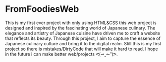 # FromFoodiesWeb
This is my first ever project with only using HTML&amp;CSS
this web project is designed and inspired by the fascinating world of Japanese culinary.
The elegance and artistry of Japanese cuisine have driven me to craft a website that reflects its beauty.
Through this project, I aim to capture the essence of Japanese culinary culture and bring it to the digital realm.
Still this is my first project so there is mistakes/DirtyCode that will make it hard to read.
I hope in the future i can make better web/projects ᕙ(⇀‸↼‶)ᕗ. 
